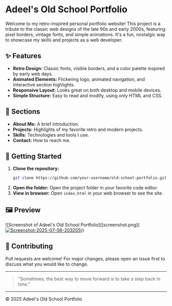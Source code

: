 # Adeel's Old School Portfolio

Welcome to my retro-inspired personal portfolio website! This project is a tribute to the classic web designs of the late 90s and early 2000s, featuring pixel borders, vintage fonts, and simple animations. It's a fun, nostalgic way to showcase my skills and projects as a web developer.

## ✨ Features
- **Retro Design:** Classic fonts, visible borders, and a color palette inspired by early web days.
- **Animated Elements:** Flickering logo, animated navigation, and interactive section highlights.
- **Responsive Layout:** Looks great on both desktop and mobile devices.
- **Simple Structure:** Easy to read and modify, using only HTML and CSS.

## 📂 Sections
- **About Me:** A brief introduction.
- **Projects:** Highlights of my favorite retro and modern projects.
- **Skills:** Technologies and tools I use.
- **Contact:** How to reach me.

## 🚀 Getting Started
1. **Clone the repository:**
   ```sh
   git clone https://github.com/your-username/old-school-portfolio.git
   ```
2. **Open the folder:**
   Open the project folder in your favorite code editor.
3. **View in browser:**
   Open `index.html` in your web browser to see the site.

## 🖼️ Preview
![Screenshot of Adeel's Old School Portfolio]([screenshot.png](<a href="https://ibb.co/p66VNzWq"><img src="https://i.ibb.co/6cc9GPvQ/Screenshot-2025-07-06-203205.png" alt="Screenshot-2025-07-06-203205" border="0"></a>))

## 🤝 Contributing
Pull requests are welcome! For major changes, please open an issue first to discuss what you would like to change.

---

> "Sometimes, the best way to move forward is to take a step back in time."

---

© 2025 Adeel's Old School Portfolio

